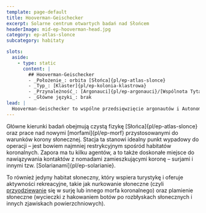 ```yaml
---
template: page-default
title: Hooverman-Geischecker
excerpt: Solarne centrum otwartych badań nad Słońcem
headerImage: mid-ep-hooverman-head.jpg
category: ep-atlas-slonce
subcategory: habitaty

slots:
  aside:
    - type: static
      content: |
        ## Hooverman-Geischecker
        - _Położenie_: orbita [Słońca]{pl/ep-atlas-slonce}
        - _Typ_: [Klaster]{pl/ep-kolonia-klastrowa}
        - _Przynależność_: [Argonauci]{pl/ep-argonauci}/[Wspólnota Tytana]{pl/ep-wspolnota-tytana}
        - _Główne języki_: brak
lead: |
  Hooverman-Geischecker to wspólne przedsięwzięcie argonautów i Autonomicznego Uniwersytetu Tytana, które sponsoruje dziesiątki projektów badawczych. Habitat ten zamieszkuje około 4 000 transludzi. W przeciwieństwie do Atenu, panuje tu stosunkowo otwarta kultura, a zarządzanie odbywa się według zasad nanosocjalizmu.
---
```


Główne kierunki badań obejmują czystą fizykę [Słońca]{pl/ep-atlas-slonce} oraz prace nad nowymi [morfami]{pl/ep-morf} przystosowanymi do warunków korony słonecznej. Stacja ta stanowi idealny punkt wypadowy do operacji – jest bowiem najmniej restrykcyjnym spośród habitatów koronalnych. Zapora ma tu kilku agentów, a to także doskonałe miejsce do nawiązywania kontaktów z nomadami zamieszkującymi koronę – surjami i innymi tzw. [Solarianami]{pl/ep-solarianie}.

To również jedyny habitat słoneczny, który wspiera turystykę i oferuje aktywności rekreacyjne, takie jak nurkowanie słoneczne (czyli [przyodziewanie](#) się w surję lub innego morfa koronalnego) oraz plamienie słoneczne (wycieczki z hakowaniem botów po rozbłyskach słonecznych i innych zjawiskach powierzchniowych).
